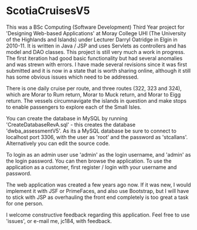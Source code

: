 # ScotiaCruisesV5
This was a BSc Computing (Software Development) Third Year project for 'Designing Web-based Applications' 
at Moray College UHI (The University of the Highlands and Islands) under Lecturer Darryl Oatridge in Elgin in 2010-11.
It is written in Java / JSP and uses Servlets as controllers and has model and DAO classes. 
This project is still very much a work in progress. The first iteration had good basic functionality but had several 
anomalies and was strewn with errors. I have made several revisions since it was first submitted and it is 
now in a state that is worth sharing online, although it still has some obvious issues which need to be addressed.
 
There is one daily cruise per route, and three routes (322, 323 and 324), which are Morar to Rum return, Morar to Muck return, and Morar
to Eigg return. The vessels circumnavigate the islands in question and make stops to enable passengers to explore each of the Small Isles.

You can create the database in MySQL by running 'CreateDatabaseRevA.sql' - this creates the database 'dwba_assessmentV5'. 
As its a MySQL database be sure to connect to localhost port 3306, with the user as 'root' and the password as 'stcallans'.
Alternatively you can edit the source code.

To login as an admin user use 'admin' as the login username, and 'admin' as the login password. You can then 
browse the application. To use the application as a customer, first register / login with your username and password.

The web application was created a few years ago now. If it was new, I would implement it with JSF or PrimeFaces, and also use Bootstrap,
but I will have to stick with JSP as overhauling the front end completely is too great a task for one person.

I welcome constructive feedback regarding this application. Feel free to use 'issues', or e-mail me, jc184, with feedback.
